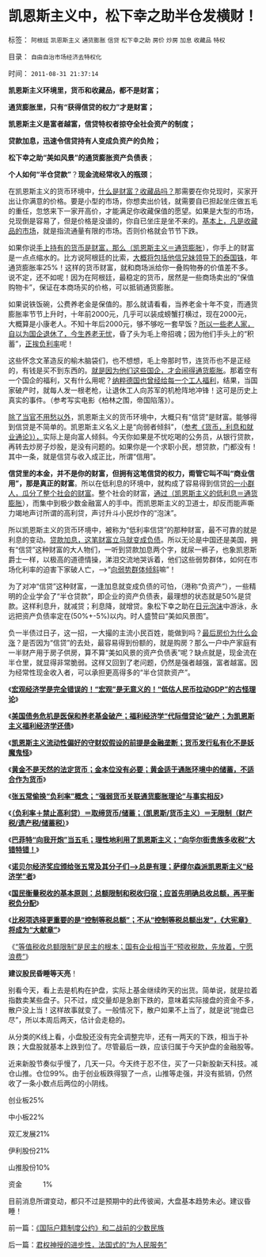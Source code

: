 # 凯恩斯主义中，松下幸之助半仓发横财！

标签： `阿根廷` `凯恩斯主义` `通货膨胀` `信贷` `松下幸之助` `房价` `炒房` `加息` `收藏品` `特权` 

目录： `自由自治市场经济去特权化`

时间： `2011-08-31 21:37:14`

**凯恩斯主义环境里，货币和收藏品，都不是财富；**

**通货膨胀里，只有“获得信贷的权力”才是财富；**

**凯恩斯主义是富者越富，信贷特权者掠夺全社会资产的制度；**

**贷款加息，迅速令信贷持有人变成负资产的负险；**

**松下幸之助“美如风景”的通货膨胀资产负债表**；

**个人如何“半仓贷款”**？**现金流经常收入的瓶颈**；

在凯恩斯主义的货币环境中，[什么是财富？收藏品吗？](../../../2010/12/30/货币主义导致恶性通货膨胀和大萧条.md)那需要在你兑现时，买家开出让你满意的价格。要是小型的市场，你想卖出价钱，就需要自已担起坐庄做五毛的重任，忽悠来下一家开高价，才能满足你收藏保值的愿望。如果是大型的市场，兑现倒是容易了，但是价格是没谱的，你自已坐庄是坐不来的。[基本上，凡是收藏品的市场](../../../2011/1/2/米塞斯原理和张五常的古董.md)，就是指流通量有限的市场。否则价格就会节节下跌。

如果你说[手上持有的货币是财富，那么（凯恩斯主义＝通货膨胀](../../../2011/8/29/“钞票印少了会通胀”，左小蕾力挺张五常.md)），你手上的财富是一点点缩水的。比方说阿根廷的比索，[大概将包括他信兄妹领导下的泰国铢](../../../2011/7/14/他信近似庇隆，英拉近似庇隆夫人，泰国近似阿根廷.md)，年通货膨胀率25%！这样的货币财富，就和商场派给你一叠购物券的价值差不多。说不定，还不如呢！因为在阿根廷，最稳定的货币，居然是一些商场卖出的“保值购物卡”，保证在本商场买的价格，可以抵销通货膨胀。

如果说铁饭碗，公费养老金是保值的。那么就请看看，当养老金十年不变，而通货膨胀率节节上升时，十年前2000元，几乎可以装成螃蟹打横过，现在2000元，大概算是小康老人。不知十年后2000元，够不够吃一套早饭？[所以一些老人家，自以为国企退休了，今生养老无忧](../../../2011/8/24/（负利率＋禁止高利贷）＝取缔（货币储蓄）.md)，昏了头为毛上帝招魂；因为他们手头上的“积蓄”，[正挨负利率](../../../2011/8/24/张五常大师的凯恩斯主义逻辑.md)呢！

这些怀念文革造反的榆木脑袋们，也不想想，毛上帝那时节，连货币也不是正经的，有钱是买不到东西的。[就是因为他们这些国企，才会闹得通货膨胀](../../../2008/12/23/私有化，关闭亏损国企，强化社会保障.md)。那着空有一个国企的福利，又有什么用呢？[纳粹德国也曾经给每一个工人福利](../../../2008/12/23/私有化，关闭亏损国企，强化社会保障.md)，结果，当国家破产时，就每人发一根老枪，让退休工人向苏军的机枪阵地冲锋！这可是历史上真实的事件。（参考写实电影《柏林之围，帝国陷落》）。

[除了当官不用愁以外](../../../2009/6/23/官民二元本质上“单位自治”.md)，凯恩斯主义的货币环境中，大概只有“信贷”是财富。能够得到信贷是不简单的。凯恩斯主义名义上是“向弱者倾斜”，（[参考《货币，利息和就业通论》），](../../../2011/6/5/经济忽悠学范文《通论》和《资本论》.md)实际上是向富人倾斜。今天你如果是不忧吃喝的公务员，从银行贷款，再转去炒房子炒股，是没有问题的。如果你是一个求职小民，想贷款，门都没有！其中一条，就是信贷与收入成正比，所谓“信用”。

**信贷里的本金，并不是你的财富，但拥有这笔信贷的权力，甭管它叫不叫“商业信用”，那是真正的财富**。所以在低利息的环境中，就构成了容易得到信贷[的一小群人，瓜分了整个社会的财富](../../../2011/8/26/世袭的富人现象，意味着特权的存在.md)。整个社会的财富，[通过（凯恩斯主义的低利息＝通货膨胀](../../../2011/8/12/美联储QE-n都无关紧要.md)），而集中到极少数金融富人的手中。而凯恩斯主义的卫道士，却反而能声嘶力竭地声讨所谓的高利贷，声讨升斗小民炒作的“泡沫”。

所以凯恩斯主义的货币环境中，被称为“低利率信贷”的那种财富，最不可靠的就是利息的变动。[贷款加息，这笔财富立马就变成负债](../../../2011/6/22/保值储蓄不可行；负利率不应干预存款利息.md)。所以无论是中国还是美国，拥有“信贷”这种财富的大人物们，一听到贷款加息两个字，就尿一裤子，也象凯恩斯爵士一样，以极高的道德情操，涕泪交流地哭诉着，他们这些弱势群体，如何在市场化利率的迫害下家破人亡，——>“[向弱势群体倾斜](../../../2011/5/31/替天行道“向弱者倾斜”的封建伦理.md)嘛”！

为了对冲“信贷”这种财富，一逢加息就变成负债的可怕，（港称“负资产”），一些精明的企业学会了“半仓贷款”，即企业的资产负债表，最理想的状态就是50%是贷款。这样利息升，就减贷；利息降，就增贷。象松下幸之助在[日元泡沫](../../../2011/1/6/日本传统文化拖了日本经济的后腿.md)中游泳，永远把资产负债率定在(50%+-5%)以内。时人盛赞曰“美如风景图”。

负一半债过日子，这一招，一大撮的主流小民百姓，能做到吗？[最后房价为什么会涨](../../../2011/1/2/房子的保值作用连收藏品都不如.md)？是否因为“信贷”的去处，最容易得到份额的，就是购房？那么一户中产家庭有一半财产用于房子供房，算不算“美如风景的资产负债表”呢？缺点就是，现金流在半仓里，就显得非常脆弱。这样又回到了老问题，仍然是强者越强，富者越富。因为经常性现金收入者，可以承担更高得多的“半仓贷款资产”。

《[**宏观经济学是完全错误的！“宏观”是无意义的！“低估人民币拉动GDP”的古怪理论**](../../../2011/8/13/宏观经济学完全错误！“宏观”毫无意义!.md)》

《[**美国债务危机是医保和养老基金破产；福利经济学“代际借贷论”破产；为凯恩斯主义福利经济学还债**](../../../2011/8/23/经济危机中的股市不应关注央行利率.md)》

《[**凯恩斯主义流动性偏好的守财奴假设的前提是金融垄断；货币发行私有化不是妖魔鬼怪**](../../../2011/8/23/司空见惯的私人发行货币.md)》

《[**黄金不是天然的法定货币；金本位没有必要；黄金适于通胀环境中的储蓄，不适合作为货币**](../../../2011/8/23/黄金不是天然法定货币；金本位没有必要.md)》

《[**张五常偷换“负利率”概念；“强弱货币关联通货膨胀理论”与事实相反**](../../../2011/8/24/张五常大师的凯恩斯主义逻辑.md)》

《[**（负利率＋禁止高利贷）＝取缔货币/储蓄；（凯恩斯/货币主义）＝无限制（财产税/遗产税/储蓄税）**](../../../2011/8/24/（负利率＋禁止高利贷）＝取缔（货币储蓄）.md)》

《[**巴菲特“向我开炮”当五毛；理性地利用了凯恩斯主义；“向华尔街贵族多收税”大错特错！**](../../../2011/8/24/巴菲特“向我开炮”当五毛,华尔街奴役全世界.md)》

《[**诺贝尔经济奖应颁给张五常及其分子们——>总是有理；萨缪尔森派凯恩斯主义“经济学”者**](../../../2011/8/25/诺贝尔奖最应颁给张五常及其分子们.md)》

《[**国民衡量税收的基本原则：总额限制和税收归宿；应首先明确总收总额，再平衡税负分配**](../../../2011/8/25/税收总额限制和税负归宿.md)》

《[**比税项选择更重要的是“控制等税总额”；不从“控制等税总额出发”，《大宪章》将成为“大献章”**](../../../2011/8/25/不控制税收总额，《大宪章》将成“大献章”.md)》

《[“等值税收总额限制”是民主的根本；国有企业相当于“预收税款，先放着，宁愿浪费”](../../../2011/8/30/“等值税收总额限制”和国有企业和调控政策.md)》

**建议股民昏睡等天亮**！

别看今天，看上去是机构在护盘，实际上基金继续昨天的出货。简单说，就是拉着指数卖某些盘子。只不过，成交量却是急剧下跌的，意味着实际接盘的资金不多，散户没上当！这样故事就变了。一般情况下，散户如果不上当了，就是说“抛盘已尽”，所以本周后两天，估计会走稳的。

从分类的K线上看，小盘股还没有完全调整完毕，还有一两天的下跌，相当于补跌；大盘股就基本上跌到位了。尽管最后一跌，应该归属于今天护盘的金融股等。

近来新股节奏似乎慢了，几天一只。今天终于忍不住，买了一只新股新天科技。减仓山推。仓位99%。由于创业板跌得狠了一点，山推等走强，并没有抵销，仍然收了一条小数点后两位的小阴线。

创业板25%

中小板22%

双汇发展21%

伊利股份21%

山推股份10%

资金　　　1%

目前消息所谓变动，都只不过是预期中的此传彼闻，大盘基本趋势未必。建议昏睡！



前一篇：[《国际户籍制度公约》和二战前的少数民族](../../../2011/8/30/《国际户籍制度公约》和二战前的少数民族.md)

后一篇：[君权神授的进步性，法国式的“为人民服务”](../../../2011/8/31/君权神授的进步性，法国式的“为人民服务”.md)